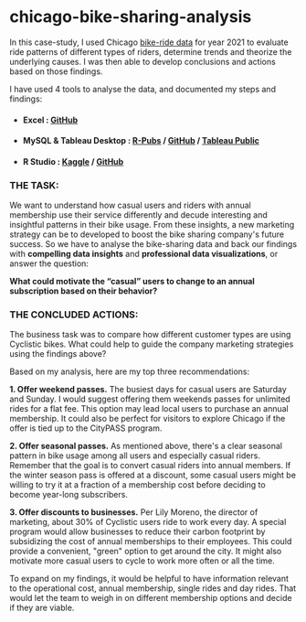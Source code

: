 # chicago-bike-sharing-analysis

In this case-study, I used Chicago [bike-ride data](https://divvy-tripdata.s3.amazonaws.com/index.html) for year 2021 to evaluate ride patterns of different types of riders, determine trends and theorize the underlying causes. I was then able to develop conclusions and actions based on those findings.

I have used 4 tools to analyse the data, and documented my steps and findings:

- #### **Excel :**  [GitHub]()
- #### **MySQL & Tableau Desktop :**  [R-Pubs](https://rpubs.com/Avneesh/928547) / [GitHub](https://github.com/av-neesh/chicago-bikes-analysis/tree/main/SQL%2BTableau-analysis) / [Tableau Public](https://public.tableau.com/app/profile/avneesh.)
- #### **R Studio :**  [Kaggle](https://www.kaggle.com/code/avneeshsingh19/chicago-bikeshare-analysis) / [GitHub](https://github.com/av-neesh/chicago-bikes-analysis/tree/main/R-analysis)

### **THE TASK:**

We want to understand how casual users and riders with annual membership use their service differently and decude interesting and insightful patterns in their bike usage. From these insights, a new marketing strategy can be to developed to boost the bike sharing company's future success.
So we have to analyse the bike-sharing data and back our findings with **compelling data insights** and **professional data visualizations**, or answer the question:

**What could motivate the “casual” users to change to an annual subscription based on their behavior?**

### **THE CONCLUDED ACTIONS:**

The business task was to compare how different customer types are using Cyclistic bikes. What could help to guide the company marketing strategies using the findings above?

Based on my analysis, here are my top three recommendations:

**1. Offer weekend passes.**
The busiest days for casual users are Saturday and Sunday. I would suggest offering them weekends passes for unlimited rides for a flat fee. This option may lead local users to purchase an annual membership. It could also be perfect for visitors to explore Chicago if the offer is tied up to the CityPASS program.

**2. Offer seasonal passes.**
As mentioned above, there's a clear seasonal pattern in bike usage among all users and especially casual riders. Remember that the goal is to convert casual riders into annual members. If the winter season pass is offered at a discount, some casual users might be willing to try it at a fraction of a membership cost before deciding to become year-long subscribers.

**3. Offer discounts to businesses.**
Per Lily Moreno, the director of marketing, about 30% of Cyclistic users ride to work every day. A special program would allow businesses to reduce their carbon footprint by subsidizing the cost of annual memberships to their employees. This could provide a convenient, "green" option to get around the city. It might also motivate more casual users to cycle to work more often or all the time.

To expand on my findings, it would be helpful to have information relevant to the operational cost, annual membership, single rides and day rides. That would let the team to weigh in on different membership options and decide if they are viable.
